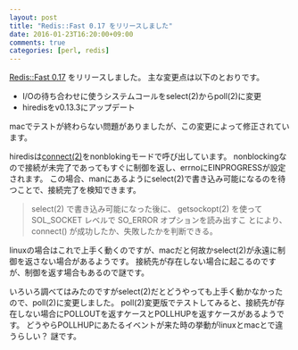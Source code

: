 ```yaml
---
layout: post
title: "Redis::Fast 0.17 をリリースしました"
date: 2016-01-23T16:20:00+09:00
comments: true
categories: [perl, redis]
---
```


[Redis::Fast 0.17](https://metacpan.org/release/SHOGO/Redis-Fast-0.17) をリリースしました。
主な変更点は以下のとおりです。

- I/Oの待ち合わせに使うシステムコールをselect(2)からpoll(2)に変更
- hiredisをv0.13.3にアップデート

<!-- More -->

macでテストが終わらない問題がありましたが、この変更によって修正されています。

hiredisは[connect(2)](https://linuxjm.osdn.jp/html/LDP_man-pages/man2/connect.2.html)をnonblokingモードで呼び出しています。
nonblockingなので接続が未完了であってもすぐに制御を返し、errnoにEINPROGRESSが設定されます。
この場合、manにあるようにselect(2)で書き込み可能になるのを待つことで、接続完了を検知できます。

> select(2) で書き込み可能になった後に、 getsockopt(2) を使って SOL_SOCKET レベルで SO_ERROR オプションを読み出すこ とにより、 connect() が成功したか、失敗したかを判断できる。

linuxの場合はこれで上手く動くのですが、macだと何故かselect(2)が永遠に制御を返さない場合があるようです。
接続先が存在しない場合に起こるのですが、制御を返す場合もあるので謎です。

いろいろ調べてはみたのですがselect(2)だとどうやっても上手く動かなかったので、poll(2)に変更しました。
poll(2)変更版でテストしてみると、接続先が存在しない場合にPOLLOUTを返すケースとPOLLHUPを返すケースがあるようです。
どうやらPOLLHUPにあたるイベントが来た時の挙動がlinuxとmacとで違うらしい？
謎です。
